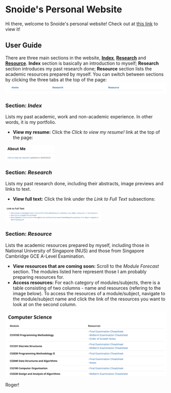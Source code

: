 # Snoide's Personal Website

Hi there, welcome to Snoide's personal website! Check out at [this link](https://snoidetx.github.io/) to view it!

## User Guide

There are three main sections in the website, **[Index](https://snoidetx.github.io/index)**, **[Research](https://snoidetx.github.io/research)** and **[Resource](https://snoidetx.github.io/resource)**.
**Index** section is basically an introduction to myself; 
**Research** section introduces my past research done;
**Resource** section lists the academic resources prepared by myself.
You can switch between sections by clicking the three tabs at the top of the page:
![**Index**, **Research** and **Resource** Tabs](img/tabs.png)

### Section: *Index*

Lists my past academic, work and non-academic experience. In other words, it is my portfolio.

* **View my resume:** Click the *Click to view my resume!* link at the top of the page:
<img src="img/view_resume.png" style="max-height:50px">

### Section: *Research*

Lists my past research done, including their abstracts, image previews and links to text.

* **View full text:** Click the link under the *Link to Full Text* subsections:
<img src="/img/link_to_text.png" style="max-height:50px">

### Section: *Resource*

Lists the academic resources prepared by myself, including those in National University of Singapore (NUS) and those from Singapore Cambridge GCE A-Level Examination.

* **View resources that are coming soon:** Scroll to the *Module Forecast* section. The modules listed here represent those I am probably preparing resources for.
* **Access resources:** For each category of modules/subjects, there is a table consisting of two columns - name and resources (refering to the image below). To access the resources of a module/subject, navigate to the module/subject name and click the link of the resources you want to look at on the second column.
<img src="/img/resource.png" style="max-height:250px">

Roger!

